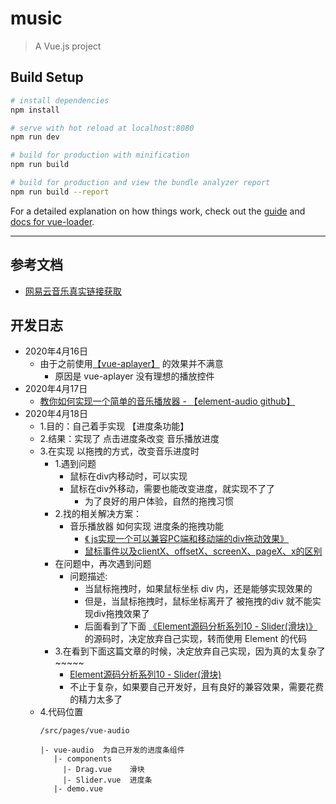 # music

> A Vue.js project

## Build Setup

``` bash
# install dependencies
npm install

# serve with hot reload at localhost:8080
npm run dev

# build for production with minification
npm run build

# build for production and view the bundle analyzer report
npm run build --report
```

For a detailed explanation on how things work, check out the [guide](http://vuejs-templates.github.io/webpack/) and [docs for vue-loader](http://vuejs.github.io/vue-loader).

----

## 参考文档
- [网易云音乐真实链接获取](https://jinchidong.com/2019/03/19/%E7%BD%91%E6%98%93%E4%BA%91%E9%9F%B3%E4%B9%90%E7%9C%9F%E5%AE%9E%E9%93%BE%E6%8E%A5%E8%8E%B7%E5%8F%96/)

## 开发日志
- 2020年4月16日
    - 由于之前使用[【vue-aplayer】](https://github.com/SevenOutman/vue-aplayer/blob/develop/docs/README.zh-CN.md) 的效果并不满意
        - 原因是 vue-aplayer 没有理想的播放控件
- 2020年4月17日
    - [教你如何实现一个简单的音乐播放器 - 【element-audio github】](https://github.com/wangduanduan/element-audio)
- 2020年4月18日
    - 1.目的：自己着手实现 【进度条功能】
    - 2.结果：实现了 点击进度条改变 音乐播放进度
    - 3.在实现 以拖拽的方式，改变音乐进度时
        - 1.遇到问题
            - 鼠标在div内移动时，可以实现
            - 鼠标在div外移动，需要也能改变进度，就实现不了了
                - 为了良好的用户体验，自然的拖拽习惯
        - 2.找的相关解决方案：
            - 音乐播放器 如何实现 进度条的拖拽功能
                - [《 js实现一个可以兼容PC端和移动端的div拖动效果》](https://blog.csdn.net/u014346301/article/details/53536714)
                - [鼠标事件以及clientX、offsetX、screenX、pageX、x的区别](https://blog.csdn.net/weixin_41342585/article/details/80659736)
        - 在问题中，再次遇到问题
            - 问题描述:
                - 当鼠标拖拽时，如果鼠标坐标 div 内，还是能够实现效果的
                - 但是，当鼠标拖拽时，鼠标坐标离开了 被拖拽的div 就不能实现div拖拽效果了
                - 后面看到了下面 [《Element源码分析系列10 - Slider(滑块)》](https://juejin.im/post/5b87bdf36fb9a01a0058bed1)的源码时，决定放弃自己实现，转而使用 Element 的代码
        - 3.在看到下面这篇文章的时候，决定放弃自己实现，因为真的太复杂了~~~~~
            - [Element源码分析系列10 - Slider(滑块)](https://juejin.im/post/5b87bdf36fb9a01a0058bed1)
            - 不止于复杂，如果要自己开发好，且有良好的兼容效果，需要花费的精力太多了
    - 4.代码位置
        ```
        /src/pages/vue-audio

        |- vue-audio  为自己开发的进度条组件
           |- components
             |- Drag.vue    滑块
             |- Slider.vue  进度条
           |- demo.vue
        ```